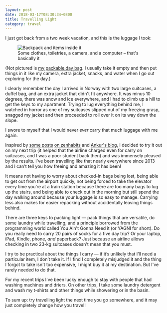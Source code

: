 ```yaml
---
layout: post
date: 2018-03-17T08:30:34+0800
title: Travelling Light
category: travel
---
```


I just got back from a two week vacation, and this is the luggage I took:

<figure>
	<img data-action="zoom"
		src="https://farm5.staticflickr.com/4772/40747156121_c0f8e3f3dc_o.jpg"
		srcset="https://farm5.staticflickr.com/4772/40747156121_c0f8e3f3dc_o.jpg
		1080w, https://farm5.staticflickr.com/4772/40747156121_e38f52d6ab_c.jpg
		718w, https://farm5.staticflickr.com/4772/40747156121_e38f52d6ab.jpg
		449w"
		alt="Backpack and items inside it">
	<figcaption>Some clothes, toiletries, a camera, and a computer – that's
	basically it</figcaption>
</figure>

(Not pictured is [my packable day bag][matador-bag]. I usually take it empty and then put
things in it like my camera, extra jacket, snacks, and water when I go out
exploring for the day.)

I clearly remember the day I arrived in Norway with two large suitcases, a
duffel bag, and an extra jacket that didn't fit anywhere. It was minus 10
degrees, there was snow and ice everywhere, and I had to climb up a hill to get
the keys to my apartment. Trying to lug everything behind me, I watched in
horror as one of my suitcases slipped out of my freezing grasp, snagged my
jacket and then proceeded to roll over it on its way down the slope.

I swore to myself that I would never _ever_ carry that much luggage with me
again.

Inspired by [some posts][zenhabits-bag-1] [on zenhabits][zenhabits-bag-2] and
[Ankur's blog][ankur-backpack], I decided to try it out on my next trip (it
helped that the airline charged even for carry on suitcases, and I was a poor
student back then) and was immensely pleased by the results. I've been
travelling like that nearly everywhere since 2013 and I can’t tell you how
freeing and amazing it has been!

It means not having to worry about checked-in bags being lost, being able to
get out from the airport quickly, not being forced to take the elevator every
time you’re at a train station because there are too many bags to lug up the
stairs, and being able to check out in the morning but still spend the day
walking around because your luggage is so easy to manage. Carrying less also
makes for easier repacking without accidentally leaving things behind.

There are three keys to packing light — pack things that are versatile, do some
laundry while travelling, and a principle borrowed from the programming world
called You Ain't Gonna Need it (or YAGNI for short). Do you really need to
carry 20 pairs of socks for a five day trip? Or your laptop, iPad, Kindle,
phone, _and_ paperback? Just because an airline allows checking in two 23-kg
suitcases doesn't mean that you must.

I try to be practical about the things I carry — if it’s unlikely that I’ll
need a particular item, I don’t take it. If I find I completely misjudged it
and the thing I forgot to take isn't too expensive, I might buy it at my
destination. But I've rarely needed to do that.

For my recent trips I've been lucky enough to stay with people that had washing
machines and driers. On other trips, I take some laundry detergent and wash my
t-shirts and other things while showering or in the basin.

To sum up: try travelling light the next time you go somewhere, and it may just
completely change how you travel!

[matador-bag]: https://matadorup.com/collections/matador-products/products/matador-freerain24-backpack
[ankur-backpack]: http://www.ankurb.info/2011/12/25/the-backpack/
[zenhabits-bag-1]: https://zenhabits.net/lightly/
[zenhabits-bag-2]: https://zenhabits.net/mintravel/
